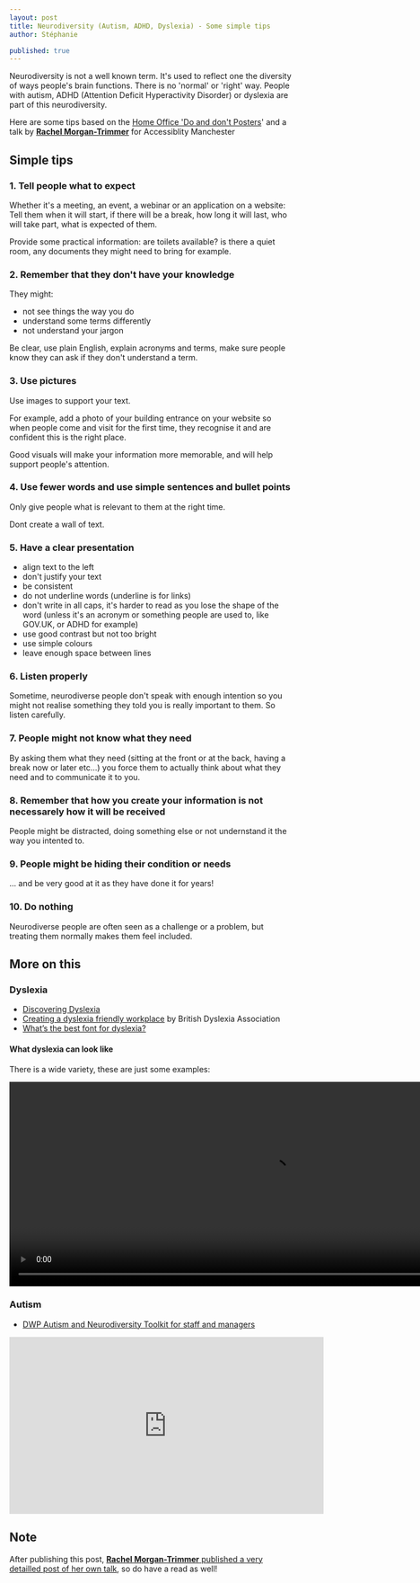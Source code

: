 ```yaml
---
layout: post
title: Neurodiversity (Autism, ADHD, Dyslexia) - Some simple tips
author: Stéphanie

published: true
---
```


Neurodiversity is not a well known term. It's used to reflect one the diversity of ways people's brain functions. There is no 'normal' or 'right' way. 
People with autism, ADHD (Attention Deficit Hyperactivity Disorder) or dyslexia are part of this neurodiversity.

Here are some tips based on the [Home Office 'Do and don't Posters](https://github.com/UKHomeOffice/posters/blob/master/accessibility/dos-donts/posters_en-UK/accessibility-posters-set.pdf)' and a talk by [**Rachel Morgan-Trimmer**](https://twitter.com/SparkleClass) for Accessiblity Manchester



<!--more-->

## Simple tips

### 1. Tell people what to expect
Whether it's a meeting, an event, a webinar or an application on a website:
Tell them when it will start, if there will be a break, how long it will last, who will take part, what is expected of them. 

Provide some practical information: are toilets available? is there a quiet room, any documents they might need to bring for example.

### 2. Remember that they don't have your knowledge
They might:
- not see things the way you do
- understand some terms differently
- not understand your jargon

Be clear, use plain English, explain acronyms and terms, make sure people know they can ask if they don't understand a term.

### 3. Use pictures
Use images to support your text.

For example, add a photo of your building entrance on your website so when people come and visit for the first time, they recognise it and are confident this is the right place.

Good visuals will make your information more memorable, and will help support people's attention.

### 4. Use fewer words and use simple sentences and bullet points
Only give people what is relevant to them at the right time. 

Dont create a wall of text.

### 5. Have a clear presentation
- align text to the left
- don't justify your text
- be consistent
- do not underline words (underline is for links)
- don't write in all caps, it's harder to read as you lose the shape of the word (unless it's an acronym or something people are used to, like GOV.UK, or ADHD for example)
- use good contrast but not too bright
- use simple colours
- leave enough space between lines

### 6. Listen properly
Sometime, neurodiverse people don't speak with enough intention so you might not realise something they told you is really important to them. So listen carefully.

### 7. People might not know what they need
By asking them what they need (sitting at the front or at the back, having a break now or later etc...) you force them to actually think about what they need and to communicate it to you. 

### 8. Remember that how you create your information is not necessarely how it will be received
People might be distracted, doing something else or not undernstand it the way you intented to.

### 9. People might be hiding their condition or needs
... and be very good at it as they have done it for years!

### 10. Do nothing
Neurodiverse people are often seen as a challenge or a problem, but treating them normally makes them feel included.

## More on this

### Dyslexia
- [Discovering Dyslexia](https://www.dyslexia-reading-well.com/)
- [Creating a dyslexia friendly workplace](https://www.bdadyslexia.org.uk/advice/employers/creating-a-dyslexia-friendly-workplace/dyslexia-friendly-style-guide) by British Dyslexia Association
- [What’s the best font for dyslexia?](https://www.readandspell.com/us/best-font-for-dyslexia)

#### What dyslexia can look like
There is a wide variety, these are just some examples:
<p>
 <video width="930" height="364" controls>
 <source src="/images/a11y/dyslexia.mp4"  type="video/mp4">
 </video>
</p>

### Autism
- [DWP Autism and Neurodiversity Toolkit for staff and managers](https://www.autismandneurodiversitytoolkit.org/)

<p><iframe width="560" height="315" src="https://www.youtube.com/embed/0V8bYm7Bhxw" frameborder="0" allow="accelerometer; autoplay; encrypted-media; gyroscope; picture-in-picture" allowfullscreen></iframe></p>

## Note
After publishing this post, [**Rachel Morgan-Trimmer** published a very detailled post of her own talk](https://sparkleclass.com/2020/07/03/10-stupidly-easy-things-you-can-do-to-be-accessible/), so do have a read as well!
